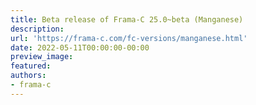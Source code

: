 ```yaml
---
title: Beta release of Frama-C 25.0~beta (Manganese)
description:
url: 'https://frama-c.com/fc-versions/manganese.html'
date: 2022-05-11T00:00:00-00:00
preview_image:
featured:
authors:
- frama-c
---
```



